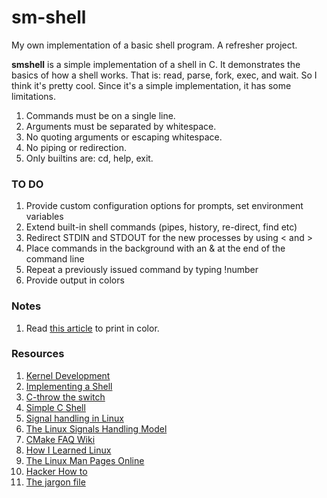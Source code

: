 # sm-shell
My own implementation of a basic shell program. A refresher project. 

<b>smshell</b> is a simple implementation of a shell in C. It demonstrates the basics of how a shell works. That is: read, parse, fork, exec, and wait. So I think it's pretty cool. Since it's a simple implementation, it has some limitations.

1. Commands must be on a single line.
2. Arguments must be separated by whitespace.
3. No quoting arguments or escaping whitespace.
4. No piping or redirection.
5. Only builtins are: cd, help, exit.

### TO DO
1. Provide custom configuration options for prompts, set environment variables
2. Extend built-in shell commands (pipes, history, re-direct, find etc)
3. Redirect STDIN and STDOUT for the new processes by using < and >
4. Place commands in the background with an & at the end of the command line
5. Repeat a previously issued command by typing !number 
6. Provide output in colors

### Notes
1. Read [this article](http://www.linuxjournal.com/article/8603) to print in color.

### Resources
1. [Kernel Development](https://brennan.io/2016/11/14/kernel-dev-ep3/)
2. [Implementing a Shell](https://www.gnu.org/software/libc/manual/html_node/Implementing-a-Shell.html#Implementing-a-Shell)
3. [C-throw the switch](http://www.throwtheswitch.org/)
4. [Simple C Shell](https://github.com/jmreyes/simple-c-shell)
5. [Signal handling in Linux](http://www.alexonlinux.com/signal-handling-in-linux)
6. [The Linux Signals Handling Model](http://www.linuxjournal.com/article/3985)
7. [CMake FAQ Wiki](https://cmake.org/Wiki/CMake_FAQ)
8. [How I Learned Linux](https://letsgolarval.wordpress.com/2015/06/23/how-i-learned-linux/)
9. [The Linux Man Pages Online](https://linux.die.net/man/)
10. [Hacker How to](http://www.catb.org/~esr/faqs/hacker-howto.html#skills1)
11. [The jargon file](http://www.catb.org/jargon/html/index.html)

